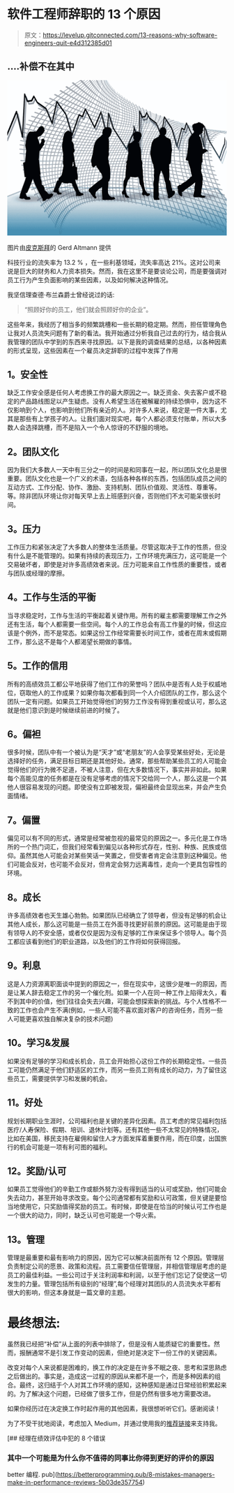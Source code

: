 # 软件工程师辞职的 13 个原因

> 原文：<https://levelup.gitconnected.com/13-reasons-why-software-engineers-quit-e4d312385d01>

## ….补偿不在其中

![](img/512ff3c8d63c3df1172925396310c1d0.png)

图片由[皮克斯拜](https://pixabay.com/?utm_source=link-attribution&utm_medium=referral&utm_campaign=image&utm_content=110301)的 Gerd Altmann 提供

科技行业的流失率为 13.2 % ，在一些利基领域，流失率高达 21%。这对公司来说是巨大的财务和人力资本损失。然而，我在这里不是要谈论公司，而是要强调对员工行为产生负面影响的某些因素，以及如何解决这种情况。

我坚信理查德·布兰森爵士曾经说过的话:

> “照顾好你的员工，他们就会照顾好你的企业”。

这些年来，我经历了相当多的频繁跳槽和一些长期的稳定期。然而，担任管理角色让我对人员流失问题有了新的看法。我开始通过分析我自己过去的行为，结合我从我管理的团队中学到的东西来寻找原因。以下是我的调查结果的总结，以各种因素的形式呈现，这些因素在一个雇员决定辞职的过程中发挥了作用

## **1。安全性**

缺乏工作安全感是任何人考虑换工作的最大原因之一。缺乏资金、失去客户或不稳定的产品路线图足以产生疑虑。没有人希望生活在被解雇的持续恐惧中，因为这不仅影响到个人，也影响到他们所有亲近的人。对许多人来说，稳定是一件大事，尤其是那些有上学孩子的人。让我们面对现实吧，每个人都必须支付账单，所以大多数人会选择跳槽，而不是陷入一个令人惊讶的不舒服的境地。

## **2。团队文化**

因为我们大多数人一天中有三分之一的时间是和同事在一起，所以团队文化总是很重要。团队文化也是一个广义的术语，包括各种各样的东西，包括团队成员之间的互动方式、工作分配、协作、激励、支持机制、团队价值观、灵活性、尊重等。等。除非团队环境让你对每天早上去上班感到兴奋，否则他们不太可能呆很长时间。

## **3。压力**

工作压力和紧张决定了大多数人的整体生活质量。尽管这取决于工作的性质，但没有什么是不能管理的。如果有持续的表现压力，工作环境充满压力，这可能是一个交易破坏者，即使是对许多高绩效者来说。压力可能来自工作性质的重要性，或者与团队或经理的摩擦。

## **4。工作与生活的平衡**

当寻求稳定时，工作与生活的平衡起着关键作用。所有的雇主都需要理解工作之外还有生活，每个人都需要一些空间。每个人的工作总会有高工作量的时候，但这应该是个例外，而不是常态。如果这份工作经常需要长时间工作，或者在周末或假期工作，那么这不是每个人都渴望长期做的事情。

## **5。工作的信用**

所有的高绩效员工都公平地获得了他们工作的荣誉吗？团队中是否有人处于权威地位，窃取他人的工作成果？如果你每次都看到同一个人介绍团队的工作，那么这个团队一定有问题。如果员工开始觉得他们的努力工作没有得到重视或认可，那么这就是他们意识到是时候继续前进的时候了。

## **6。偏袒**

很多时候，团队中有一个被认为是“天才”或“老朋友”的人会享受某些好处，无论是选择好的任务，满足目标日期还是其他好处。通常，那些帮助某些员工的人可能会觉得他们的行为微不足道，不被人注意，但在大多数情况下，事实并非如此。如果每个高能见度的任务都是在没有足够考虑的情况下交给同一个人，那么这是一个其他人很容易发现的问题。即使没有立即被发现，偏袒最终会显现出来，并会产生负面情绪。

## **7。偏置**

偏见可以有不同的形式，通常是经常被忽视的最常见的原因之一。多元化是工作场所的一个热门词汇，但我们经常看到偏见以各种形式存在，性别、种族、民族或信仰。虽然其他人可能会对某些笑话一笑置之，但受害者肯定会注意到这种偏见。他们可能会反对，也可能不会反对，但肯定会努力远离毒性，走向一个更具包容性的环境。

## **8。成长**

许多高绩效者也天生雄心勃勃。如果团队已经确立了领导者，但没有足够的机会让其他人成长，那么这可能是一些员工在外面寻找更好前景的原因。这可能是由于现有领导人的不安全感，或者仅仅是因为没有足够的工作来保证多个领导人。每个员工都应该看到他们的职业道路，以及他们的工作将如何获得回报。

## **9。利息**

这是人力资源离职面谈中提到的原因之一，但在现实中，这很少是唯一的原因，而是让某人辞去稳定工作的另一个催化剂。如果一个人在同一种工作上陷得太久，看不到其中的价值，他们往往会失去兴趣，可能会想探索新的挑战。与个人性格不一致的工作也会产生不满(例如，一些人可能不喜欢面对客户的咨询任务，而另一些人可能更喜欢独自解决复杂的技术问题)

## 10。学习&发展

如果没有足够的学习和成长机会，员工会开始担心这份工作的长期稳定性。一些员工可能仍然满足于他们舒适区的工作，而另一些员工则有成长的动力，为了留住这些员工，需要提供学习和发展的机会。

## **11。好处**

规划长期职业生涯时，公司福利也是关键的差异化因素。员工考虑的常见福利包括医疗/人寿保险、假期、培训、退休计划等。还有其他一些不太常见的特殊情况，比如在美国，移民支持在雇佣和留住人才方面发挥着重要作用，而在印度，出国旅行的机会可能是一项有利可图的福利。

## **12。奖励/认可**

如果员工觉得他们的辛勤工作或额外努力没有得到适当的认可或奖励，他们可能会失去动力，甚至开始寻求改变。每个公司通常都有奖励和认可政策，但关键是要恰当地使用它，只奖励值得奖励的员工。有时候，即使是在恰当的时候认可工作也是一个很大的动力，同时，缺乏认可也可能是一个导火索。

## 13。管理

管理是最重要和最有影响力的原因，因为它可以解决前面所有 12 个原因。管理层负责制定公司的愿景、政策和流程。员工需要信任管理层，并相信管理层考虑的是员工的最佳利益。一些公司过于关注利润率和利润，以至于他们忘记了促使这一切发生的力量。管理包括所有级别的“经理”,每个经理对其团队的人员流失水平都有很大的影响，但这本身就是一篇文章的主题。

# 最终想法:

虽然我已经把“补偿”从上面的列表中排除了，但是没有人能质疑它的重要性。然而，报酬通常不是引发工作变动的因素，但绝对是决定下一份工作的关键因素。

改变对每个人来说都是困难的，换工作的决定是在许多不眠之夜、思考和深思熟虑之后做出的。事实是，造成这一过程的原因从来都不是一个，而是多种因素的组合。最终，这归结于个人对其工作环境的感知，这种感知是通过日常经验积累起来的。为了解决这个问题，已经做了很多工作，但是仍然有很多地方需要改进。

如果你经历过在决定换工作时起作用的其他因素，我很想听听它们。感谢阅读！

为了不受干扰地阅读，考虑加入 Medium，并通过使用我的[推荐链接](https://praveshbhargav.medium.com/membership)来支持我。

[](https://betterprogramming.pub/8-mistakes-managers-make-in-performance-reviews-5b03de357754) [## 经理在绩效评估中犯的 8 个错误

### 其中一个可能是为什么你不值得的同事比你得到更好的评价的原因

better 编程. pub](https://betterprogramming.pub/8-mistakes-managers-make-in-performance-reviews-5b03de357754)